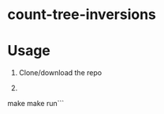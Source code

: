 # count-tree-inversions

# Usage
1. Clone/download the repo
2. ```cd count-tree-inversions/src
make
make run```
